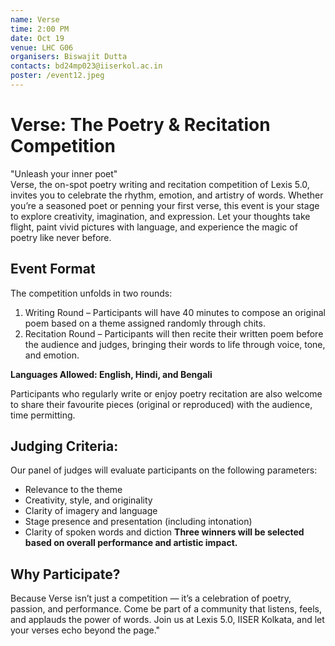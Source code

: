 ```yaml
---
name: Verse
time: 2:00 PM
date: Oct 19
venue: LHC G06
organisers: Biswajit Dutta
contacts: bd24mp023@iiserkol.ac.in
poster: /event12.jpeg
---
```

# Verse: The Poetry & Recitation Competition 
"Unleash your inner poet" <br/>
Verse, the on-spot poetry writing and recitation competition of Lexis 5.0, invites you to celebrate the rhythm, emotion, and artistry of words. Whether you’re a seasoned poet or penning your first verse, this event is your stage to explore creativity, imagination, and expression. Let your thoughts take flight, paint vivid pictures with language, and experience the magic of poetry like never before.

## Event Format
The competition unfolds in two rounds:
1. Writing Round – Participants will have 40 minutes to compose an original poem based on a theme assigned randomly through chits.
2. Recitation Round – Participants will then recite their written poem before the audience and judges, bringing their words to life through voice, tone, and emotion.

**Languages Allowed: English, Hindi, and Bengali**

Participants who regularly write or enjoy poetry recitation are also welcome to share their favourite pieces (original or reproduced) with the audience, time permitting.

## Judging Criteria:
Our panel of judges will evaluate participants on the following parameters:
- Relevance to the theme
- Creativity, style, and originality
- Clarity of imagery and language
- Stage presence and presentation (including intonation) 
- Clarity of spoken words and diction
**Three winners will be selected based on overall performance and artistic impact.**

## Why Participate?
Because Verse isn’t just a competition — it’s a celebration of poetry, passion, and performance. Come be part of a community that listens, feels, and applauds the power of words. Join us at Lexis 5.0, IISER Kolkata, and let your verses echo beyond the page."